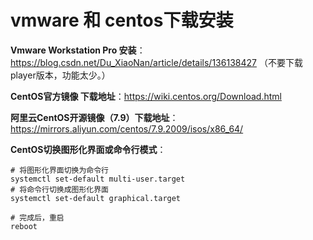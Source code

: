 # vmware 和 centos下载安装

**Vmware Workstation Pro 安装**：https://blog.csdn.net/Du_XiaoNan/article/details/136138427 （不要下载player版本，功能太少。）



**CentOS官方镜像 下载地址**：https://wiki.centos.org/Download.html

**阿里云CentOS开源镜像（7.9）下载地址**：https://mirrors.aliyun.com/centos/7.9.2009/isos/x86_64/



**CentOS切换图形化界面或命令行模式**：

```shell
# 将图形化界面切换为命令行
systemctl set-default multi-user.target
# 将命令行切换成图形化界面
systemctl set-default graphical.target

# 完成后，重启
reboot
```


